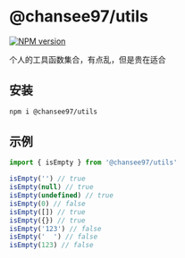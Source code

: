 # @chansee97/utils

[![NPM version](https://img.shields.io/npm/v/@chansee97/utils?color=a1b858&label=)](https://www.npmjs.com/package/@chansee97/utils)

个人的工具函数集合，有点乱，但是贵在适合

## 安装

```sh
npm i @chansee97/utils
```

## 示例

```js
import { isEmpty } from '@chansee97/utils'

isEmpty('') // true
isEmpty(null) // true
isEmpty(undefined) // true
isEmpty(0) // false
isEmpty([]) // true
isEmpty({}) // true
isEmpty('123') // false
isEmpty('  ') // false
isEmpty(123) // false
```
